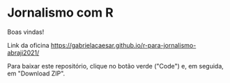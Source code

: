 # Jornalismo com R
Boas vindas!

Link da oficina
https://gabrielacaesar.github.io/r-para-jornalismo-abraji2021/

Para baixar este repositório, clique no botão verde ("Code") e, em seguida, em "Download ZIP".

